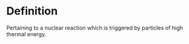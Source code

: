 # Definition

Pertaining to a nuclear reaction which is triggered by particles of high
thermal energy.
